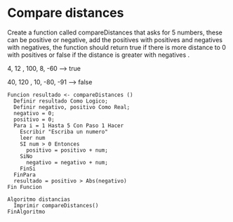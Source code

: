 # Compare distances

Create a function called compareDistances that asks for 5 numbers, these can be positive or negative, add the positives with positives and negatives with negatives, the function should return true if there is more distance to 0 with positives or false if the distance is greater with negatives .

4, 12 , 100, 8, -60 --> true

40, 120 , 10, -80, -91 --> false

    Funcion resultado <- compareDistances ()
      Definir resultado Como Logico;
      Definir negativo, positivo Como Real;
      negativo = 0;
      positivo = 0;
      Para i = 1 Hasta 5 Con Paso 1 Hacer
        Escribir "Escriba un numero"
        leer num
        SI num > 0 Entonces
          positivo = positivo + num;
        SiNo
          negativo = negativo + num;
        FinSi
      FinPara
      resultado = positivo > Abs(negativo)
    Fin Funcion

    Algoritmo distancias
      Imprimir compareDistances()
    FinAlgoritmo

